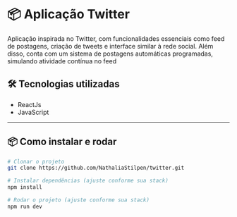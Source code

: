 # 📦 Aplicação Twitter

Aplicação inspirada no Twitter, com funcionalidades essenciais como feed de postagens, criação de tweets e interface similar à rede social. Além disso, conta com um sistema de postagens automáticas programadas, simulando atividade contínua no feed



## 🛠️ Tecnologias utilizadas

- ReactJs
- JavaScript

---

## 📦 Como instalar e rodar

```bash
# Clonar o projeto
git clone https://github.com/NathaliaStilpen/twitter.git

# Instalar dependências (ajuste conforme sua stack)
npm install

# Rodar o projeto (ajuste conforme sua stack)
npm run dev
